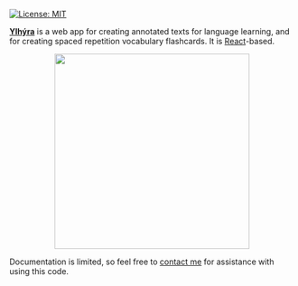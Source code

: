 [![License: MIT](https://img.shields.io/badge/License-MIT-yellow.svg)](https://opensource.org/licenses/MIT)

[**Ylhýra**](https://ylhyra.is/) is a web app for creating annotated texts for language learning, and for creating spaced repetition vocabulary flashcards. It is [React](https://reactjs.org/)-based.

<p align="center">
<a href="https://ylhyra.is/Magn%C3%BAs_Jochum_P%C3%A1lsson/%C3%81nama%C3%B0kar">
    <img width="345" src="https://ylhyra.is/api/content?title=file/Ylhyra_demo_Magnus.gif" alt="">
    </a>
</p>

Documentation is limited, so feel free to [contact me](mailto:egill@egill.xyz) for assistance with using this code.
